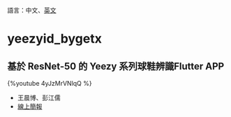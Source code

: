 語言：中文、[英文](README.md)

# yeezyid_bygetx

## 基於 ResNet-50 的 Yeezy 系列球鞋辨識Flutter APP

{%youtube 4yJzMrVNlqQ %}

* 王晨博、彭江儒
* [線上簡報](https://www.canva.com/design/DAEgQryh9no/CH68JWIFBkr6FeGffeOFfA/view?website#2:resnet-50-yeezy-app)

